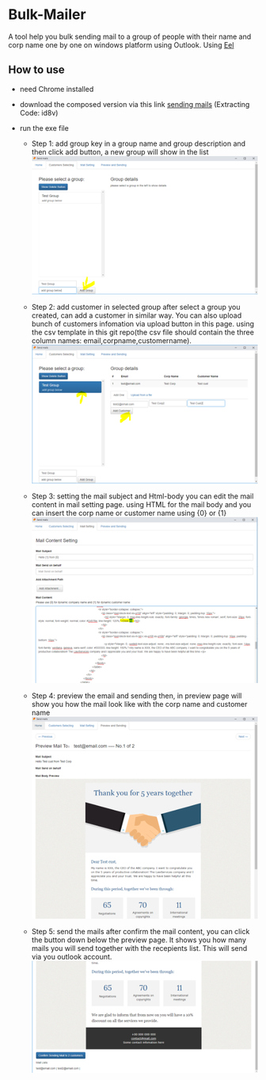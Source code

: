 # Bulk-Mailer
A tool help you bulk sending mail to a group of people with their name and corp name one by one on windows platform using Outlook.
Using [Eel](https://github.com/ChrisKnott/Eel)

## How to use
- need Chrome installed
- download the composed version via this link [sending mails](https://pan.baidu.com/s/1XxpmxcbXk7ru4idzaHSjIQ) (Extracting Code: id8v)
- run the exe file
  

  - Step 1: add group
  key in a group name and group description and then click add button, a new group will show in the list
  ![add group](screeshots%20for%20readme/add%20group.PNG)
 

  - Step 2: add customer in selected group
  after select a group you created, can add a customer in similar way. You can also upload bunch of customers infomation via upload button in this page. using the csv template in this git repo(the csv file should contain the three column names: email,corpname,customername).
  ![add customer](screeshots%20for%20readme/add%20customers%20in%20selected%20group.PNG) 
 

  - Step 3: setting the mail subject and Html-body
  you can edit the mail content in mail setting page. using HTML for the mail body and you can insert the  corp name or customer name using {0} or {1}
   ![edit mail](screeshots%20for%20readme/edit%20mail.PNG)
  
 
  - Step 4:  preview the email and sending
  then, in preview page will show you how the mail look like with the corp name and customer name
   ![edit mail](screeshots%20for%20readme/preview.PNG)


  - Step 5: send the mails
  after confirm the mail content, you can click the button down below the preview page. It shows you how many mails you will send together with the recepients list. This will send via you outlook account.
  ![edit mail](screeshots%20for%20readme/send.PNG)
